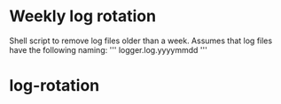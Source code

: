 # Weekly log rotation

Shell script to remove log files older than a week.
Assumes that log files have the following naming:
'''
logger.log.yyyymmdd
'''
# log-rotation
